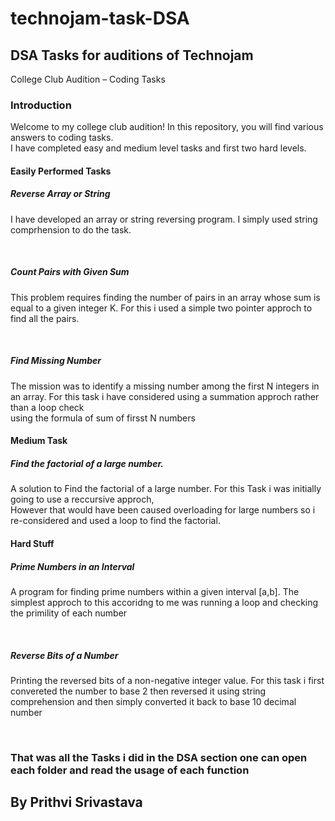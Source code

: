 <h1> technojam-task-DSA </h1>
<h2>DSA Tasks for auditions of Technojam</h2>

College Club Audition – Coding Tasks



<h3>Introduction</h3>

Welcome to my college club audition! In this repository, you will find various answers to coding tasks. <br>
I have completed easy and medium level tasks and first two hard levels.


<h4>Easily Performed Tasks</h4>

<h5>Reverse Array or String</h5>
<p>I have developed an array or string reversing program. I simply used string comprhension to do the task.</p>
<br>

<h5>Count Pairs with Given Sum</h5>
<p></p>This problem requires finding the number of pairs in an array whose sum is equal to a given integer K. For this i used a simple two pointer approch to find all the pairs.</p>
<br>

<h5>Find Missing Number</h5>
<p>The mission was to identify a missing number among the first N integers in an array. For this task i have considered using a summation approch rather than a loop check <br> using the formula of sum of firsst N numbers</p>


<h4>Medium Task</h4>
<h5>Find the factorial of a large number.</h5>
<p>A solution to Find the factorial of a large number. For this Task i was initially going to use a reccursive approch, <br>However that would have been caused overloading for large numbers so i re-considered and used a loop to find the factorial.</p>


<h4>Hard Stuff</h4>
<h5>Prime Numbers in an Interval</h5>
<p>A program for finding prime numbers within a given interval [a,b]. The simplest approch to this accoridng to me was running a loop and checking the primility of each number</p>
<br>
<h5>Reverse Bits of a Number</h5>
<p>Printing the reversed bits of a non-negative integer value. For this task i first convereted the number to base 2 then reversed it using string comprehension and then simply converted it back to base 10 decimal number</p>
<br>

<h3>That was all the Tasks i did in the DSA section one can open each folder and read the usage of each function</h3>
<h2>By Prithvi Srivastava</h2>
